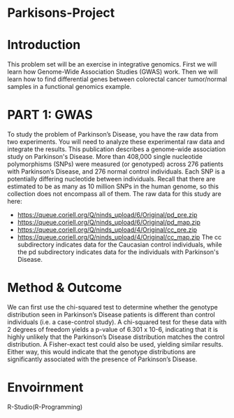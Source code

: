 # Parkisons-Project

# Introduction
This problem set will be an exercise in integrative genomics. First we will learn how Genome-Wide Association Studies (GWAS) work. Then we will learn how to find differential genes between colorectal cancer tumor/normal samples in a functional genomics example.

# PART 1: GWAS
To study the problem of Parkinson’s Disease, you have the raw data from two experiments. You will need to analyze these experimental raw data and integrate the results.
This publication describes a genome-wide association study on Parkinson's Disease. More than 408,000 single nucleotide polymorphisms (SNPs) were measured (or genotyped) across 276 patients with Parkinson’s Disease, and 276 normal control individuals. Each SNP is a potentially differing nucleotide between individuals. Recall that there are estimated to be as many as 10 million SNPs in the human genome, so this collection does not encompass all of them.
The raw data for this study are here:
* https://queue.coriell.org/Q/ninds_upload/6/Original/pd_pre.zip
* https://queue.coriell.org/Q/ninds_upload/6/Original/pd_map.zip
* https://queue.coriell.org/Q/ninds_upload/4/Original/cc_pre.zip
* https://queue.coriell.org/Q/ninds_upload/4/Original/cc_map.zip
The cc subdirectory indicates data for the Caucasian control individuals, while the pd subdirectory indicates data for the individuals with Parkinson's Disease.

# Method & Outcome
We can first use the chi-squared test to determine whether the genotype distribution seen in Parkinson’s Disease patients is different than control individuals (i.e. a case-control study). A chi-squared test for these data with 2 degrees of freedom yields a p-value of 6.301 x 10-6, indicating that it is highly unlikely that the Parkinson’s Disease distribution matches the control distribution. A Fisher-exact test could also be used, yielding similar results. Either way, this would indicate that the genotype distributions are significantly associated with the presence of Parkinson’s Disease.

# Envoirnment

R-Studio(R-Programming)
